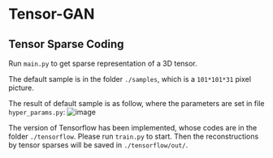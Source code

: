 # Tensor-GAN

## Tensor Sparse Coding
Run `main.py` to get sparse representation of a 3D tensor. 

The default sample is in the folder `./samples`, which is a `101*101*31` pixel picture.

The result of default sample is as follow, where the parameters are set in file `hyper_params.py`:
 ![image](https://github.com/hust512/Tensor-GAN/blob/master/baloon_sc_result.png)
 
The version of Tensorflow has been implemented, whose codes are in the folder `./tensorflow`. Please run `train.py` to start. Then the reconstructions by tensor sparses will be saved in `./tensorflow/out/`.
